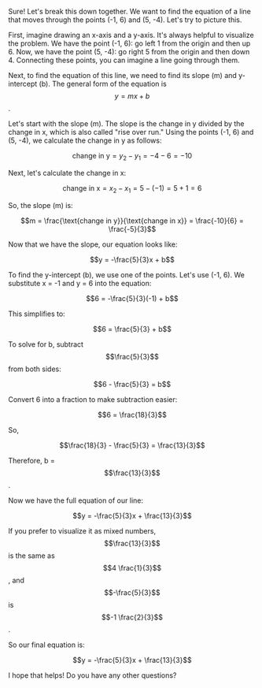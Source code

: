 Sure! Let's break this down together. We want to find the equation of a line that moves through the points (-1, 6) and (5, -4). Let's try to picture this.

First, imagine drawing an x-axis and a y-axis. It's always helpful to visualize the problem. We have the point (-1, 6): go left 1 from the origin and then up 6. Now, we have the point (5, -4): go right 5 from the origin and then down 4. Connecting these points, you can imagine a line going through them.

Next, to find the equation of this line, we need to find its slope (m) and y-intercept (b). The general form of the equation is $$y = mx + b$$. 

Let's start with the slope (m). The slope is the change in y divided by the change in x, which is also called "rise over run." Using the points (-1, 6) and (5, -4), we calculate the change in y as follows: 

$$\text{change in y} = y_2 - y_1 = -4 - 6 = -10$$

Next, let's calculate the change in x:

$$\text{change in x} = x_2 - x_1 = 5 - (-1) = 5 + 1 = 6$$

So, the slope (m) is:

$$m = \frac{\text{change in y}}{\text{change in x}} = \frac{-10}{6} = \frac{-5}{3}$$

Now that we have the slope, our equation looks like:

$$y = -\frac{5}{3}x + b$$

To find the y-intercept (b), we use one of the points. Let's use (-1, 6). We substitute x = -1 and y = 6 into the equation:

$$6 = -\frac{5}{3}(-1) + b$$

This simplifies to:

$$6 = \frac{5}{3} + b$$

To solve for b, subtract $$\frac{5}{3}$$ from both sides:

$$6 - \frac{5}{3} = b$$

Convert 6 into a fraction to make subtraction easier:

$$6 = \frac{18}{3}$$

So,

$$\frac{18}{3} - \frac{5}{3} = \frac{13}{3}$$

Therefore, b = $$\frac{13}{3}$$.

Now we have the full equation of our line:

$$y = -\frac{5}{3}x + \frac{13}{3}$$

If you prefer to visualize it as mixed numbers, $$\frac{13}{3}$$ is the same as $$4 \frac{1}{3}$$, and $$-\frac{5}{3}$$ is $$-1 \frac{2}{3}$$.

So our final equation is:

$$y = -\frac{5}{3}x + \frac{13}{3}$$

I hope that helps! Do you have any other questions?